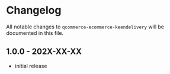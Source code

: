 # Changelog

All notable changes to `qcommerce-ecommerce-keendelivery` will be documented in this file.

## 1.0.0 - 202X-XX-XX

- initial release
